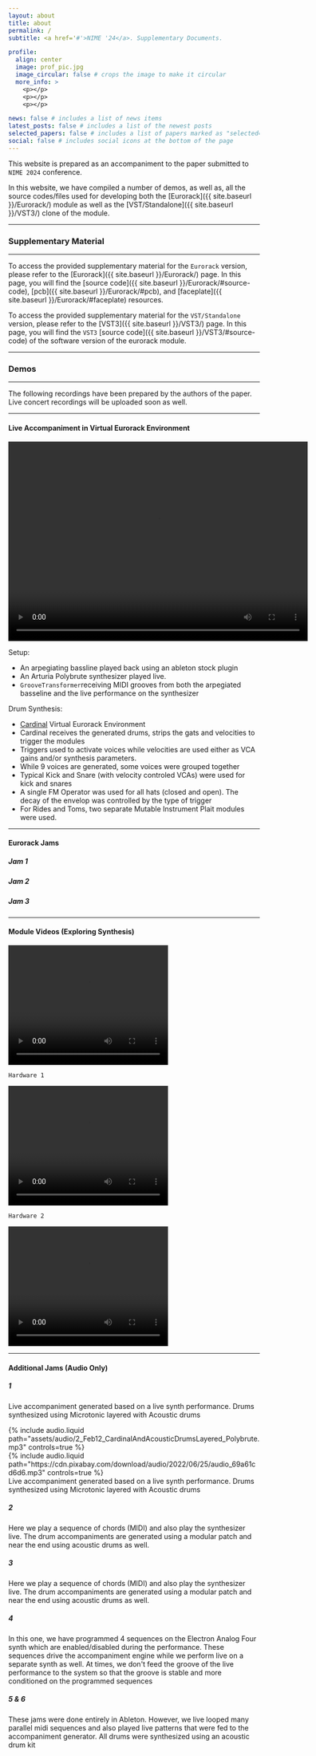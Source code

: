```yaml
---
layout: about
title: about
permalink: /
subtitle: <a href='#'>NIME '24</a>. Supplementary Documents.

profile:
  align: center
  image: prof_pic.jpg
  image_circular: false # crops the image to make it circular
  more_info: >
    <p></p>
    <p></p>
    <p></p>

news: false # includes a list of news items
latest_posts: false # includes a list of the newest posts
selected_papers: false # includes a list of papers marked as "selected={true}"
social: false # includes social icons at the bottom of the page
---
```


This website is prepared as an accompaniment to the paper submitted to `NIME 2024` conference. 

In this website, we have compiled a number of demos, as well as, all the source codes/files used for developing both the [Eurorack]({{ site.baseurl }}/Eurorack/) module as well as the [VST/Standalone]({{ site.baseurl }}/VST3/) clone of the module.

---
### Supplementary Material
---

To access the provided supplementary material for the `Eurorack` version, please refer to the 
[Eurorack]({{ site.baseurl }}/Eurorack/) page. In this page, you will find the [source code]({{ site.baseurl }}/Eurorack/#source-code), [pcb]({{ site.baseurl }}/Eurorack/#pcb),
and [faceplate]({{ site.baseurl }}/Eurorack/#faceplate) resources.

To access the provided supplementary material for the `VST/Standalone` version, please refer to the 
[VST3]({{ site.baseurl }}/VST3/) page. In this page, you will find the `VST3` [source code]({{ site.baseurl }}/VST3/#source-code) of the software version of the eurorack module. 

---
### Demos
---

The following recordings have been prepared by the authors of the paper. Live concert recordings will be uploaded soon as well. 

---
#### Live Accompaniment in Virtual Eurorack Environment

<video width="600" height="400" controls>
  <source src="/assets/video/VCV_VST_Keyboard_LowRes.mp4" type="video/mp4">
  Your browser does not support the video tag.
</video>


Setup:

- An arpegiating bassline played back using an ableton stock plugin
- An Arturia Polybrute synthesizer played live. 
- `GrooveTransformer`receiving MIDI grooves from both the arpegiated basseline and the live performance on the synthesizer

Drum Synthesis:

- [Cardinal](https://github.com/DISTRHO/Cardinal) Virtual Eurorack Environment
- Cardinal receives the generated drums, strips the gats and velocities to trigger the modules
- Triggers used to activate voices while velocities are used either as VCA gains and/or synthesis parameters. 
- While 9 voices are generated, some voices were grouped together
- Typical Kick and Snare (with velocity controled VCAs) were used for kick and snares
- A single FM Operator was used for all hats (closed and open). The decay of the envelop was controlled by the type of trigger
- For Rides and Toms, two separate Mutable Instrument Plait modules were used.

---

#### Eurorack Jams

##### Jam 1

##### Jam 2

##### Jam 3


---

#### Module Videos (Exploring Synthesis)
<video width="320" height="240" controls>
  <source src="/assets/video/GT Demo_compressed.mp4" type="video/mp4">
  Your browser does not support the video tag.
</video>

`Hardware 1`

<video width="320" height="240" controls>
  <source src="/assets/video/20230621_112345_compressed.mp4" type="video/mp4">
  Your browser does not support the video tag.
</video>

`Hardware 2`

<video width="320" height="240" controls>
  <source src="/assets/video/20230621_114659_compressed.mp4" type="video/mp4">
  Your browser does not support the video tag.
</video>

---
#### Additional Jams (Audio Only)


##### 1

Live accompaniment generated based on a live synth performance. Drums synthesized using Microtonic layered with Acoustic drums

<div class="row mt-3">
    <div class="col-sm mt-3 mt-md-0">
        {% include audio.liquid path="assets/audio/2_Feb12_CardinalAndAcousticDrumsLayered_Polybrute.mp3" controls=true %}
    </div>
    <div class="col-sm mt-3 mt-md-0">
        {% include audio.liquid path="https://cdn.pixabay.com/download/audio/2022/06/25/audio_69a61cd6d6.mp3" controls=true %}
    </div>
</div>
<div class="caption">
    Live accompaniment generated based on a live synth performance. Drums synthesized using Microtonic layered with Acoustic drums
</div>

##### 2

Here we play a sequence of chords (MIDI) and also play the synthesizer live. The drum accompaniments are generated using a modular patch and near the end using acoustic drums as well.


##### 3

Here we play a sequence of chords (MIDI) and also play the synthesizer live. The drum accompaniments are generated using a modular patch and near the end using acoustic drums as well.



##### 4

In this one, we have programmed 4 sequences on the Electron Analog Four synth which are enabled/disabled during the performance. These sequences drive the accompaniment engine while we perform live on a separate synth as well. At times, we don't feed the groove of the live performance to the system so that the groove is stable and more conditioned on the programmed sequences


##### 5 & 6

These jams were done entirely in Ableton. However, we live looped many parallel midi sequences and also played live patterns that were fed to the accompaniment generator. All drums were synthesized using an acoustic drum kit




